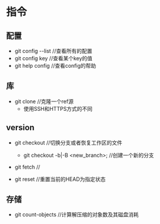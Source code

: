 # 指令
## 配置
- git config --list       //查看所有的配置
- git config key          //查看某个key的值
- git help config         //查看config的帮助

## 库
- git clone             //克隆一个ref源
    - 使用SSH和HTTPS方式的不同

## version
- git checkout     //切换分支或者恢复工作区的文件
    - git checkout -b|-B <new_branch>;   //创建一个新的分支

- git fetch            //    

- git reset            //重置当前的HEAD为指定状态

## 存储
- git count-objects    //计算解压缩的对象数及其磁盘消耗